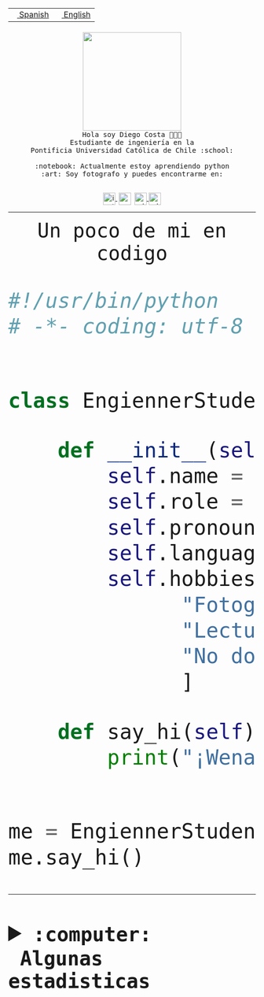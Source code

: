 <table border="0"  align="right">
 <tr><td><a href="README.md"><img src="https://upload.wikimedia.org/wikipedia/commons/thumb/8/89/Bandera_de_Espa%C3%B1a.svg/1200px-Bandera_de_Espa%C3%B1a.svg.png" height="10"> Spanish</a></td>
 <td><a href="README.en.md"><img src="https://upload.wikimedia.org/wikipedia/commons/a/a4/Flag_of_the_United_States.svg" height="10"> English</a></td></tr>
</table><br><br><br>


<p align="center">
  <img src="https://github.com/diegocostares/diegocostares/blob/main/Images/aaa2.gif?raw=true" height="200px" weight="200px">
  <br><samp>
    Hola soy Diego Costa 👨🏻‍💻<br>
    Estudiante de ingeniería en la <br>
    Pontificia Universidad Católica de Chile :school:<br>
  <br>
    :notebook: Actualmente estoy aprendiendo python <br>
    :art: Soy fotografo y puedes encontrarme en: <br>
  <br></samp>
  
</p>

<p align="center">
   <a href="https://instagram.com/diegocosta_no" target="blank">
    <img 
    align="center" src="https://cdn.jsdelivr.net/npm/simple-icons@3.0.1/icons/instagram.svg" alt="instagram" height="25px" width="25px" />
  </a>
  <a style="border: 3px solid; color: white;"href="https://t.me/diegocosta_no" target="blank">
  <img
  align="center" alt="Telegram" width="25px" src="https://icons-for-free.com/iconfiles/png/512/Telegram-1324888767380505522.png" />
</a>
<a href="https://api.whatsapp.com/send?phone=56971897835&text=Hola!" target="blank">
  <img
  align="center" alt="wtsp" width="25px" src="https://img.icons8.com/pastel-glyph/2x/whatsapp--v2.png" />
</a>
<a href="https://www.linkedin.com/in/diego-costa-786249213/" target="blank">
  <img
  align="center" alt="wtsp" width="25px" src="https://img.icons8.com/metro/452/linkedin.png" />
</a>

  </a>
</p>

---


<p align="center"><font size="25"><samp>Un poco de mi en codigo</samp></front></p>


```python
#!/usr/bin/python
# -*- coding: utf-8 -*-


class EngiennerStudent:

    def __init__(self):
        self.name = "Diego Costa"
        self.role = "Estudiante"
        self.pronouns = "he/him"
        self.language_spoken = ["es_CL", "en_US"]
        self.hobbies = [
              "Fotografia",
              "Lectura",
              "No dormir",
              ]

    def say_hi(self):
        print("¡Wena mundo!")


me = EngiennerStudent()
me.say_hi()
```
---
<details>
  <summary><b><samp>:computer: &nbsp;Algunas estadisticas</samp></b></summary>
  <br/></p>

<!--START_SECTION:waka-->
![Code Time](http://img.shields.io/badge/Code%20Time-1%2C057%20hrs%2056%20mins-blue)

**Soy nocturno 🦉** 

```text
🌞 Mañana                 50 commits          ░░░░░░░░░░░░░░░░░░░░░░░░░   01.44 % 
🌆 Día                    1109 commits        ████████░░░░░░░░░░░░░░░░░   31.83 % 
🌃 Tarde                  1504 commits        ███████████░░░░░░░░░░░░░░   43.17 % 
🌙 Noche                  821 commits         ██████░░░░░░░░░░░░░░░░░░░   23.56 % 
```
📅 **Soy más productivo los Martes** 

```text
Lunes                    542 commits         ████░░░░░░░░░░░░░░░░░░░░░   15.56 % 
Martes                   627 commits         ████░░░░░░░░░░░░░░░░░░░░░   18.00 % 
Miércoles                462 commits         ███░░░░░░░░░░░░░░░░░░░░░░   13.26 % 
Jueves                   532 commits         ████░░░░░░░░░░░░░░░░░░░░░   15.27 % 
Viernes                  482 commits         ███░░░░░░░░░░░░░░░░░░░░░░   13.83 % 
Sábado                   316 commits         ██░░░░░░░░░░░░░░░░░░░░░░░   09.07 % 
Domingo                  523 commits         ████░░░░░░░░░░░░░░░░░░░░░   15.01 % 
```


📊 **Esta semana me dediqué a** 

```text
🐱‍💻 Proyectos: 
2023-1-S4-Grupo2-Backend 15 hrs 8 mins       ███████████░░░░░░░░░░░░░░   44.01 % 
2023-1-S4-Grupo2-IA      7 hrs 44 mins       ██████░░░░░░░░░░░░░░░░░░░   22.51 % 
2023-1-S4-Grupo2-Scraper 5 hrs 9 mins        ████░░░░░░░░░░░░░░░░░░░░░   14.97 % 
2023-1-S4-Grupo2-Frontend3 hrs 3 mins        ██░░░░░░░░░░░░░░░░░░░░░░░   08.90 % 
proyecto-grupo-31        3 hrs               ██░░░░░░░░░░░░░░░░░░░░░░░   08.74 % 
```


 Last Updated on 14/06/2023 20:19:36 UTC
<!--END_SECTION:waka-->
  
  

<p align="center"> <img src="https://github-readme-stats.vercel.app/api?username=diegocostares&show_icons=true&theme=ayu-mirage" alt="abhisheknaiidu" /></p>
 
</details>
